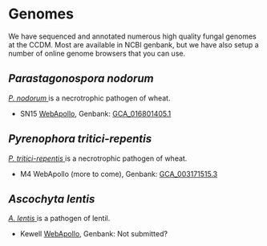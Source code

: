 # Genomes

We have sequenced and annotated numerous high quality fungal genomes at the CCDM.
Most are available in NCBI genbank, but we have also setup a number of online genome browsers that you can use.


## _Parastagonospora nodorum_

[ _P. nodorum_ ](https://www.ncbi.nlm.nih.gov/data-hub/taxonomy/13684/) is a necrotrophic pathogen of wheat.

- SN15 [WebApollo](https://ccdm.genome.edu.au/apollo/38/jbrowse/index.html), Genbank: [GCA_016801405.1](https://www.ncbi.nlm.nih.gov/data-hub/genome/GCA_016801405.1/)

## _Pyrenophora tritici-repentis_

[ _P. tritici-repentis_ ](https://www.ncbi.nlm.nih.gov/data-hub/taxonomy/45151/) is a necrotrophic pathogen of wheat.

- M4 WebApollo (more to come), Genbank: [GCA_003171515.3](https://www.ncbi.nlm.nih.gov/data-hub/genome/GCA_003171515.3/)

## _Ascochyta lentis_

[ _A. lentis_ ](https://www.ncbi.nlm.nih.gov/data-hub/taxonomy/205686/) is a pathogen of lentil.

- Kewell [WebApollo](https://pulsepathogens.genome.edu.au/apollo/394538/jbrowse/index.html), Genbank: Not submitted?
